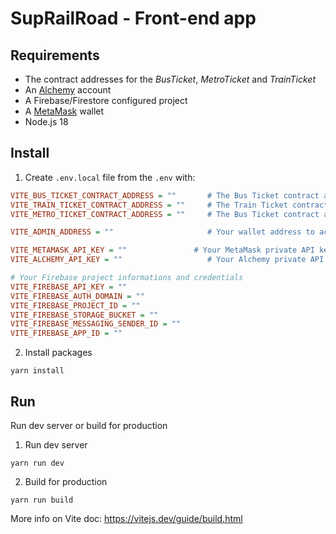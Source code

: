 # SupRailRoad - Front-end app

## Requirements
- The contract addresses for the *BusTicket*, *MetroTicket* and *TrainTicket*
- An [Alchemy](https://www.alchemy.com) account
- A Firebase/Firestore configured project
- A [MetaMask](https://metamask.io) wallet
- Node.js 18

## Install

1. Create `.env.local` file from the `.env` with:
```ini
VITE_BUS_TICKET_CONTRACT_ADDRESS = ""       # The Bus Ticket contract address
VITE_TRAIN_TICKET_CONTRACT_ADDRESS = ""     # The Train Ticket contract address
VITE_METRO_TICKET_CONTRACT_ADDRESS = ""     # The Bus Ticket contract address

VITE_ADMIN_ADDRESS = ""                     # Your wallet address to access the protected admin pages

VITE_METAMASK_API_KEY = ""               # Your MetaMask private API key
VITE_ALCHEMY_API_KEY = ""                   # Your Alchemy private API key

# Your Firebase project informations and credentials
VITE_FIREBASE_API_KEY = ""
VITE_FIREBASE_AUTH_DOMAIN = ""
VITE_FIREBASE_PROJECT_ID = ""
VITE_FIREBASE_STORAGE_BUCKET = ""
VITE_FIREBASE_MESSAGING_SENDER_ID = ""
VITE_FIREBASE_APP_ID = ""
```

2. Install packages
```
yarn install
```

## Run
Run dev server or build for production

1. Run dev server
```
yarn run dev
```

2. Build for production
```
yarn run build
```
More info on Vite doc: https://vitejs.dev/guide/build.html

